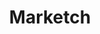 ---
title: Marketch
intro: Sketch plug-in that generates a HTML page where you can get measures, CSS styles and asset exports.
linkurl: https://github.com/tudou527/marketch
tags:
- Sketch plugin
- Hand-off
logo: "/assets/marketch.png"
---